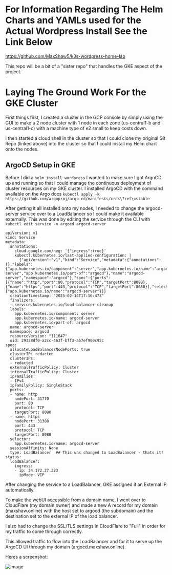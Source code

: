 # For Information Regarding The Helm Charts and YAMLs used for the Actual Wordpress Install See the Link Below

https://github.com/MaxShaw5/k3s-wordpress-home-lab

This repo will be a bit of a "sister repo" that handles the GKE aspect of the project.

# Laying The Ground Work For the GKE Cluster

First things first, I created a cluster in the GCP console by simply using the GUI to make a 2 node cluster with 1 node in each zone (us-central1-b and us-central1-c) with a machine type of e2 small to keep costs down.

I then started a cloud shell in the cluster so that I could clone my original Git Repo (linked above) into the cluster so that I could install my Helm chart onto the nodes.

## ArgoCD Setup in GKE

Before I did a ```helm install wordpress``` I wanted to make sure I got ArgoCD up and running so that I could manage the continuous deployment of cluster resources on my GKE cluster. I installed ArgoCD with the command available on the Argo docs ```kubectl apply -k https://github.com/argoproj/argo-cd/manifests/crds\?ref\=stable```

After getting it all installed onto my nodes, I needed to change the argocd-server service over to a LoadBalancer so I could make it available externally. This was done by editing the service through the CLI with ```kubectl edit service -n argocd argocd-server```

```
apiVersion: v1
kind: Service
metadata:
  annotations:
    cloud.google.com/neg: '{"ingress":true}'
    kubectl.kubernetes.io/last-applied-configuration: |
      {"apiVersion":"v1","kind":"Service","metadata":{"annotations":{},"labels":{"app.kubernetes.io/component":"server","app.kubernetes.io/name":"argocd-server","app.kubernetes.io/part-of":"argocd"},"name":"argocd-server","namespace":"argocd"},"spec":{"ports":[{"name":"http","port":80,"protocol":"TCP","targetPort":8080},{"name":"https","port":443,"protocol":"TCP","targetPort":8080}],"selector":{"app.kubernetes.io/name":"argocd-server"}}}
  creationTimestamp: "2025-02-14T17:16:47Z"
  finalizers:
  - service.kubernetes.io/load-balancer-cleanup
  labels:
    app.kubernetes.io/component: server
    app.kubernetes.io/name: argocd-server
    app.kubernetes.io/part-of: argocd
  name: argocd-server
  namespace: argocd
  resourceVersion: "111647"
  uid: 29328df0-a2cc-463f-bff3-a57ef900c95c
spec:
  allocateLoadBalancerNodePorts: true
  clusterIP: redacted
  clusterIPs:
  - redacted
  externalTrafficPolicy: Cluster
  internalTrafficPolicy: Cluster
  ipFamilies:
  - IPv4
  ipFamilyPolicy: SingleStack
  ports:
  - name: http
    nodePort: 31770
    port: 80
    protocol: TCP
    targetPort: 8080
  - name: https
    nodePort: 31388
    port: 443
    protocol: TCP
    targetPort: 8080
  selector:
    app.kubernetes.io/name: argocd-server
  sessionAffinity: None
  type: LoadBalancer  ## This was changed to LoadBalancer - thats it!
status:
  loadBalancer:
    ingress:
    - ip: 34.172.27.223
      ipMode: VIP
```

After changing the service to a LoadBalancer, GKE assigned it an External IP automatically.

To make the webUI accessible from a domain name, I went over to CloudFlare (my domain owner) and made a new A record for my domain (maxshaw.online) with the host set to argocd (the subdomain) and the destination set to the external IP of the load balancer.

I also had to change the SSL/TLS settings in CloudFlare to "Full" in order for my traffic to come through correctly.

This allowed traffic to flow into the LoadBalancer and for it to serve up the ArgoCD UI through my domain (argocd.maxshaw.online). 

Heres a screenshot:

![image](https://github.com/user-attachments/assets/8bc42e8f-ae70-4527-8020-b83c5d972478)

